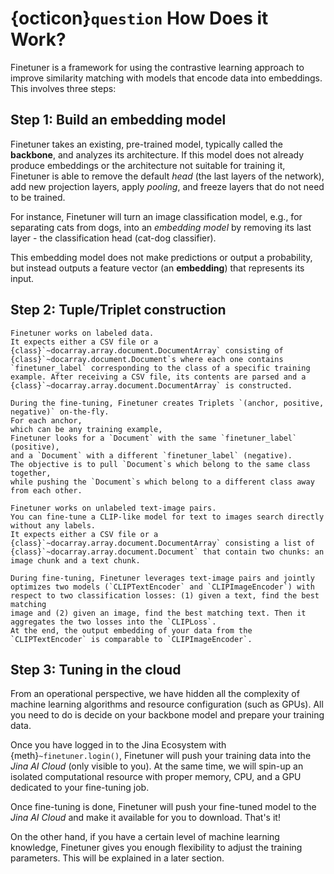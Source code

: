 # {octicon}`question` How Does it Work?

Finetuner is a framework for using the contrastive learning approach to improve similarity matching with models that encode data into embeddings.
This involves three steps:

## Step 1: Build an embedding model

Finetuner takes an existing, pre-trained model, typically called the __backbone__, and analyzes its architecture.
If this model does not already produce embeddings or the architecture not suitable for training it, Finetuner is able to remove the default *head* (the last layers of the network), add new projection layers, apply *pooling*, and freeze layers that do not need to be trained.

For instance, Finetuner will turn an image classification model, e.g., for separating cats from dogs, into an *embedding model* 
by removing its last layer - the classification head (cat-dog classifier).

This embedding model does not make predictions or output a probability,
but instead outputs a feature vector (an __embedding__) that represents its input.

## Step 2: Tuple/Triplet construction

````{tab} Uni-modal (with label)
Finetuner works on labeled data.
It expects either a CSV file or a {class}`~docarray.array.document.DocumentArray` consisting of {class}`~docarray.document.Document`s where each one contains `finetuner_label` corresponding to the class of a specific training example. After receiving a CSV file, its contents are parsed and a {class}`~docarray.array.document.DocumentArray` is constructed.

During the fine-tuning, Finetuner creates Triplets `(anchor, positive, negative)` on-the-fly.
For each anchor,
which can be any training example,
Finetuner looks for a `Document` with the same `finetuner_label` (positive),
and a `Document` with a different `finetuner_label` (negative).
The objective is to pull `Document`s which belong to the same class together,
while pushing the `Document`s which belong to a different class away from each other.
````
````{tab} Cross-modal (without label)
Finetuner works on unlabeled text-image pairs.
You can fine-tune a CLIP-like model for text to images search directly without any labels.
It expects either a CSV file or a {class}`~docarray.array.document.DocumentArray` consisting a list of {class}`~docarray.array.document.Document` that contain two chunks: an image chunk and a text chunk.

During fine-tuning, Finetuner leverages text-image pairs and jointly optimizes two models (`CLIPTextEncoder` and `CLIPImageEncoder`) with respect to two classification losses: (1) given a text, find the best matching
image and (2) given an image, find the best matching text. Then it aggregates the two losses into the `CLIPLoss`.
At the end, the output embedding of your data from the `CLIPTextEncoder` is comparable to `CLIPImageEncoder`.
````

## Step 3: Tuning in the cloud

From an operational perspective,
we have hidden all the complexity of machine learning algorithms and resource configuration (such as GPUs).
All you need to do is decide on your backbone model and prepare your training data.

Once you have logged in to the Jina Ecosystem with {meth}`~finetuner.login()`,
Finetuner will push your training data into the *Jina AI Cloud* (only visible to you).
At the same time, we will spin-up an isolated computational resource
with proper memory, CPU, and a GPU dedicated to your fine-tuning job.

Once fine-tuning is done, Finetuner will push your fine-tuned model to the *Jina AI Cloud*
and make it available for you to download.
That's it!

On the other hand,
if you have a certain level of machine learning knowledge,
Finetuner gives you enough flexibility to adjust the training parameters.
This will be explained in a later section.
